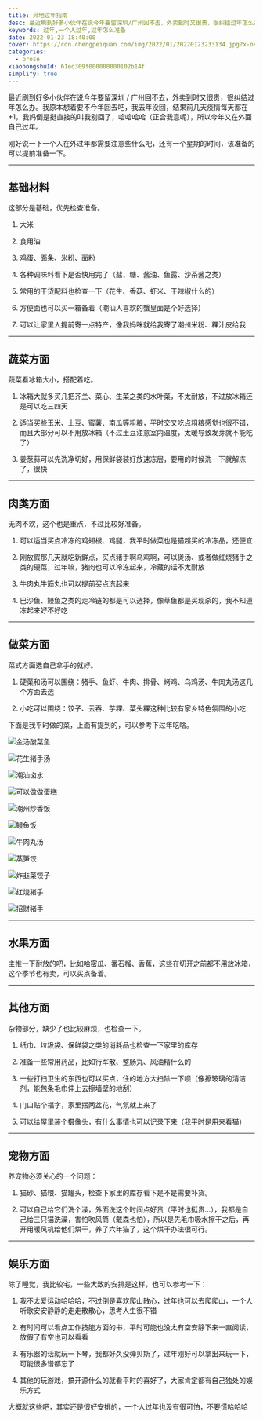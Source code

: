 ```yaml
---
title: 异地过年指南
desc: 最近刷到好多小伙伴在说今年要留深圳/广州回不去，外卖到时又很贵，很纠结过年怎么办。我原本想着要不今年回去吧，我去年没回，结果前几天疫情每天都在+1，我妈倒是挺直接的叫我别回了，哈哈哈哈（正合我意呢），所以今年又在外面自己过年。
keywords: 过年,一个人过年,过年怎么准备
date: 2022-01-23 18:40:00
cover: https://cdn.chengpeiquan.com/img/2022/01/20220123233134.jpg?x-oss-process=image/interlace,1
categories:
  - prose
xiaohongshuId: 61ed309f000000000102b14f
simplify: true
---
```


最近刷到好多小伙伴在说今年要留深圳 / 广州回不去，外卖到时又很贵，很纠结过年怎么办。我原本想着要不今年回去吧，我去年没回，结果前几天疫情每天都在+1，我妈倒是挺直接的叫我别回了，哈哈哈哈（正合我意呢），所以今年又在外面自己过年。

刚好说一下一个人在外过年都需要注意些什么吧，还有一个星期的时间，该准备的可以提前准备一下。

---

## 基础材料

这部分是基础，优先检查准备。

1. 大米

2. 食用油

3. 鸡蛋、面条、米粉、面粉

4. 各种调味料看下是否快用完了（盐、糖、酱油、鱼露、沙茶酱之类）

5. 常用的干货配料也检查一下（花生、香菇、虾米、干辣椒什么的）

6. 方便面也可以买一箱备着（潮汕人喜欢的蟹皇面是个好选择）

7. 可以让家里人提前寄一点特产，像我妈咪就给我寄了潮州米粉、粿汁皮给我

---

## 蔬菜方面

蔬菜看冰箱大小，搭配着吃。

1. 冰箱大就多买几把芥兰、菜心、生菜之类的水叶菜，不太耐放，不过放冰箱还是可以吃三四天

2. 适当买些玉米、土豆、蜜薯、南瓜等粗粮，平时交叉吃点粗粮感觉也很不错，而且大部分可以不用放冰箱（不过土豆注意室内温度，太暖导致发芽就不能吃了）

3. 姜葱蒜可以先洗净切好，用保鲜袋装好放速冻层，要用的时候洗一下就解冻了，很快

---

## 肉类方面

无肉不欢，这个也是重点，不过比较好准备。

1. 可以适当买点冷冻的鸡翅根、鸡腿，我平时做菜也是猫超买的冷冻品，还便宜

2. 刚放假那几天就吃新鲜点，买点猪手啊乌鸡啊，可以煲汤、或者做红烧猪手之类的硬菜，过年嘛，猪肉也可以冷冻起来，冷藏的话不太耐放

3. 牛肉丸牛筋丸也可以提前买点冻起来

4. 巴沙鱼、鳗鱼之类的走冷链的都是可以选择，像草鱼都是买现杀的，我不知道冻起来好不好吃

---

## 做菜方面

菜式方面选自己拿手的就好。

1. 硬菜和汤可以围绕：猪手、鱼虾、牛肉、排骨、烤鸡、乌鸡汤、牛肉丸汤这几个方面去选

2. 小吃可以围绕：饺子、云吞、芋粿、菜头粿这种比较有家乡特色氛围的小吃

下面是我平时做的菜，上面有提到的，可以参考下过年吃啥。

![金汤酸菜鱼](https://cdn.chengpeiquan.com/img/2022/01/20220123233546.jpg?x-oss-process=image/interlace,1)

![花生猪手汤](https://cdn.chengpeiquan.com/img/2022/01/20220123233542.jpg?x-oss-process=image/interlace,1)

![潮汕卤水](https://cdn.chengpeiquan.com/img/2022/01/20220123233543.jpg?x-oss-process=image/interlace,1)

![可以做做蛋糕](https://cdn.chengpeiquan.com/img/2022/01/20220123233545.jpg?x-oss-process=image/interlace,1)

![潮州炒香饭](https://cdn.chengpeiquan.com/img/2022/01/20220123233544.jpg?x-oss-process=image/interlace,1)

![鳗鱼饭](https://cdn.chengpeiquan.com/img/2022/01/20220123233547.jpg?x-oss-process=image/interlace,1)

![牛肉丸汤](https://cdn.chengpeiquan.com/img/2022/01/20220123233549.jpg?x-oss-process=image/interlace,1)

![蒸笋饺](https://cdn.chengpeiquan.com/img/2022/01/20220123233551.jpg?x-oss-process=image/interlace,1)

![炸韭菜饺子](https://cdn.chengpeiquan.com/img/2022/01/20220123233550.jpg?x-oss-process=image/interlace,1)

![红烧猪手](https://cdn.chengpeiquan.com/img/2022/01/20220123233552.jpg?x-oss-process=image/interlace,1)

![招财猪手](https://cdn.chengpeiquan.com/img/2022/01/20220123233548.jpg?x-oss-process=image/interlace,1)

---

## 水果方面

主推一下耐放的吧，比如哈密瓜、番石榴、香蕉，这些在切开之前都不用放冰箱，这个季节也有卖，可以买点备着。

---

## 其他方面

杂物部分，缺少了也比较麻烦，也检查一下。

1. 纸巾、垃圾袋、保鲜袋之类的消耗品也检查一下家里的库存

2. 准备一些常用药品，比如行军散、整肠丸、风油精什么的

3. 一些打扫卫生的东西也可以买点，住的地方大扫除一下呗（像擦玻璃的清洁剂，能包条毛巾伸上去擦墙壁的地刮）

4. 门口贴个福字，家里摆两盆花，气氛就上来了

5. 可以给屋里装个摄像头，有什么事情也可以记录下来（我平时是用来看猫）

---

## 宠物方面

养宠物必须关心的一个问题：

1. 猫砂、猫粮、猫罐头，检查下家里的库存看下是不是需要补货。

2. 可以自己给它们洗个澡，外面洗这个时间点好贵（平时也挺贵…），我都是自己给三只猫洗澡，害怕吹风筒（戴森也怕），所以是先毛巾吸水擦干之后，再开用暖风机给他们烘干，养了六年猫了，这个烘干办法很可行。

---

## 娱乐方面

除了睡觉，我比较宅，一些大致的安排是这样，也可以参考一下：

1. 我不太爱运动哈哈哈，不过倒是喜欢爬山散心，过年也可以去爬爬山，一个人听歌安安静静的走走散散心，思考人生很不错

2. 有时间可以看点工作技能方面的书，平时可能也没太有空安静下来一直阅读，放假了有空也可以看看

3. 有乐器的话就玩一下琴，我都好久没弹贝斯了，过年刚好可以拿出来玩一下，可能很多谱都忘了

4. 其他的玩游戏，搞开源什么的就看平时的喜好了，大家肯定都有自己独处的娱乐方式

大概就这些吧，其实还是很好安排的，一个人过年也没有很可怕，不要慌哈哈哈
